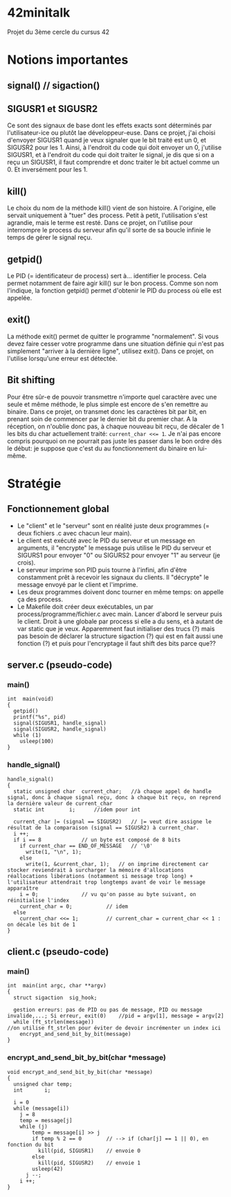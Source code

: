 # 42minitalk
Projet du 3ème cercle du cursus 42

# Notions importantes
## signal() // sigaction()

## SIGUSR1 et SIGUSR2
Ce sont des signaux de base dont les effets exacts sont déterminés par l'utilisateur-ice ou plutôt lae développeur-euse. Dans ce projet, j'ai choisi d'envoyer SIGUSR1 quand je veux signaler que le bit traité est un 0, et SIGUSR2 pour les 1. Ainsi, à l'endroit du code qui doit envoyer un 0, j'utilise SIGUSR1, et à l'endroit du code qui doit traiter le signal, je dis que si on a reçu un SIGUSR1, il faut comprendre et donc traiter le bit actuel comme un 0. Et inversément pour les 1.

## kill()
Le choix du nom de la méthode kill() vient de son histoire. A l'origine, elle servait uniquement à "tuer" des process. Petit à petit, l'utilisation s'est agrandie, mais le terme est resté. Dans ce projet, on l'utilise pour interrompre le process du serveur afin qu'il sorte de sa boucle infinie le temps de gérer le signal reçu.

## getpid()
Le PID (= identificateur de process) sert à... identifier le process. Cela permet notamment de faire agir kill() sur le bon process. Comme son nom l'indique, la fonction getpid() permet d'obtenir le PID du process où elle est appelée.

## exit()
La méthode exit() permet de quitter le programme "normalement". Si vous devez faire cesser votre programme dans une situation définie qui n'est pas simplement "arriver à la dernière ligne", utilisez exit(). Dans ce projet, on l'utilise lorsqu'une erreur est détectée.

## Bit shifting
Pour être sûr-e de pouvoir transmettre n'importe quel caractère avec une seule et même méthode, le plus simple est encore de s'en remettre au binaire. Dans ce projet, on transmet donc les caractères bit par bit, en prenant soin de commencer par le dernier bit du premier char. A la réception, on n'oublie donc pas, à chaque nouveau bit reçu, de décaler de 1 les bits du char actuellement traité: ``current_char <<= 1``. Je n'ai pas encore compris pourquoi on ne pourrait pas juste les passer dans le bon ordre dès le début: je suppose que c'est du au fonctionnement du binaire en lui-même.

# Stratégie
## Fonctionnement global
- Le "client" et le "serveur" sont en réalité juste deux programmes (= deux fichiers .c avec chacun leur main).
- Le client est exécuté avec le PID du serveur et un message en arguments, il "encrypte" le message puis utilise le PID du serveur et SIGURS1 pour envoyer "0" ou SIGURS2 pour envoyer "1" au serveur (je crois).
- Le serveur imprime son PID puis tourne à l'infini, afin d'être constamment prêt à recevoir les signaux du clients. Il "décrypte" le message envoyé par le client et l'imprime.
- Les deux programmes doivent donc tourner en même temps: on appelle ça des process. 
- Le Makefile doit créer deux exécutables, un par process/programme/fichier.c avec main. Lancer d'abord le serveur puis le client.
Droit à une globale par process si elle a du sens, et à autant de var static que je veux.
Apparemment faut initialiser des trucs (?) mais pas besoin de déclarer la structure sigaction (?) qui est en fait aussi une fonction (?) et puis pour l'encryptage il faut shift des bits parce que??

## server.c (pseudo-code)

### main()
```
int  main(void)
{
  getpid()
  printf("%s", pid)
  signal(SIGUSR1, handle_signal)
  signal(SIGUSR2, handle_signal)
  while (1)
    usleep(100)
}
```
### handle_signal()
```
handle_signal()
{
  static unsigned char	current_char;  	//à chaque appel de handle signal, donc à chaque signal reçu, donc à chaque bit reçu, on reprend la dernière valeur de current_char
  static int 		i; 		//idem pour int

  current_char |= (signal == SIGUSR2) 	// |= veut dire assigne le résultat de la comparaison (signal == SIGUSR2) à current_char.
  i ++;
  if i == 8				// un byte est composé de 8 bits
    if current_char == END_OF_MESSAGE 	// '\0'
      write(1, "\n", 1);			
    else
      write(1, &current_char, 1);	// on imprime directement car stocker reviendrait à surcharger la mémoire d'allocations réallocations libérations (notamment si message trop long) + l'utilisateur attendrait trop longtemps avant de voir le message apparaître
    i = 0;				// vu qu'on passe au byte suivant, on réinitialise l'index
    current_char = 0; 			// idem
  else
	current_char <<= 1; 		// current_char = current_char << 1 : on décale les bit de 1
}
```


## client.c (pseudo-code)
### main()
```
int  main(int argc, char **argv)
{
  struct sigaction	sig_hook;

  gestion erreurs: pas de PID ou pas de message, PID ou message invalide,...; Si erreur, exit(0) 	//pid = argv[1], message = argv[2]
  while (ft_strlen(message)) 										//on utilise ft_strlen pour éviter de devoir incrémenter un index ici
    encrypt_and_send_bit_by_bit(message)
}
```

### encrypt_and_send_bit_by_bit(char *message)
```
void encrypt_and_send_bit_by_bit(char *message)
{
  unsigned char temp;
  int		i;

  i = 0
  while (message[i])
    j = 8
    temp = message[j]
    while (j)
        temp = message[i] >> j
        if temp % 2 == 0    	// --> if (char[j] == 1 || 0), en fonction du bit 
          kill(pid, SIGUSR1) 	// envoie 0
        else
          kill(pid, SIGUSR2) 	// envoie 1
        usleep(42)
      j --;
    i ++;
}
```
